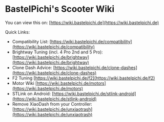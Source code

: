 # BastelPichi's Scooter Wiki
You can view this on: [https://wiki.bastelpichi.de](https://wiki.bastelpichi.de)

Quick Links:
- Compatibility List: [https://wiki.bastelpichi.de/compatibility](https://wiki.bastelpichi.de/compatibility)
- Brightway Tuning (incl. 4 Pro 2nd and 5 Pro): [https://wiki.bastelpichi.de/brightway](https://wiki.bastelpichi.de/brightway)
- Clone Dash Advice: [https://wiki.bastelpichi.de/clone-dashes](https://wiki.bastelpichi.de/clone-dashes)
- F2 Tuning [https://wiki.bastelpichi.de/f2](https://wiki.bastelpichi.de/f2)
- Motor Wiki [https://wiki.bastelpichi.de/motors](https://wiki.bastelpichi.de/motors)
- STLink on Android: [https://wiki.bastelpichi.de/stlink-android](https://wiki.bastelpichi.de/stlink-android)
- Remove XiaoDash from your Controller: [https://wiki.bastelpichi.de/unxiaotrash](https://wiki.bastelpichi.de/unxiaotrash)
